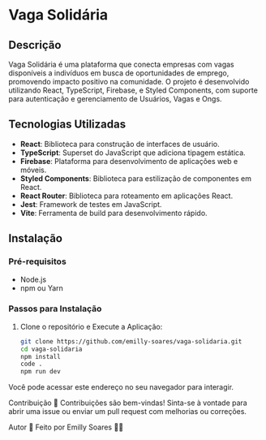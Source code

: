 # Vaga Solidária

## Descrição

Vaga Solidária é uma plataforma que conecta empresas com vagas disponíveis a indivíduos em busca de oportunidades de emprego, promovendo impacto positivo na comunidade. O projeto é desenvolvido utilizando React, TypeScript, Firebase, e Styled Components, com suporte para autenticação e gerenciamento de Usuários, Vagas e Ongs.

## Tecnologias Utilizadas

- **React**: Biblioteca para construção de interfaces de usuário.
- **TypeScript**: Superset do JavaScript que adiciona tipagem estática.
- **Firebase**: Plataforma para desenvolvimento de aplicações web e móveis.
- **Styled Components**: Biblioteca para estilização de componentes em React.
- **React Router**: Biblioteca para roteamento em aplicações React.
- **Jest**: Framework de testes em JavaScript.
- **Vite**: Ferramenta de build para desenvolvimento rápido.

## Instalação

### Pré-requisitos

- Node.js 
- npm ou Yarn

### Passos para Instalação

1. Clone o repositório e Execute a Aplicação:
   ```bash
   git clone https://github.com/emilly-soares/vaga-solidaria.git
   cd vaga-solidaria
   npm install
   code .
   npm run dev
Você pode acessar este endereço no seu navegador para interagir.

Contribuição
🤝 Contribuições são bem-vindas! Sinta-se à vontade para abrir uma issue ou enviar um pull request com melhorias ou correções.

Autor
📝 Feito por Emilly Soares 👋🏽
